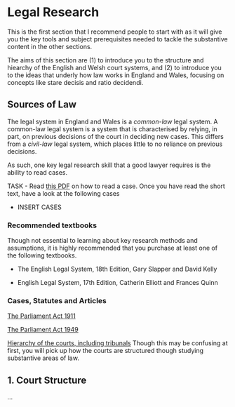 
# Legal Research

This is the first section that I recommend people to start with as it will give you the key tools and subject prerequisites needed to tackle the substantive content in the other sections.

The aims of this section are (1) to introduce you to the structure and hiearchy of the English and Welsh court systems, and (2) to introduce you to the ideas that underly how law works in England and Wales, focusing on concepts like stare decisis and ratio decidendi.

## Sources of Law

The legal system in England and Wales is a *common-law* legal system. A common-law legal system is a system that is characterised by relying, in part, on previous decisions of the court in deciding new cases. This differs from a *civil-law* legal system, which places little to no reliance on previous decisions.

As such, one key legal research skill that a good lawyer requires is the ability to read cases.

TASK - Read [this PDF](How%20to%20Read%20a%20Case.pdf) on how to read a case. Once you have read the short text, have a look at the following cases

* INSERT CASES

### Recommended textbooks

Though not essential to learning about key research methods and assumptions, it is highly recommended that you purchase at least one of the following textbooks. 

* The English Legal System, 18th Edition, Gary Slapper and David Kelly

* English Legal System, 17th Edition, Catherin Elliott and Frances Quinn

### Cases, Statutes and Articles

[The Parliament Act 1911](https://www.legislation.gov.uk/ukpga/Geo5/1-2/13/contents)

[The Parliament Act 1949](https://www.legislation.gov.uk/ukpga/Geo6/12-13-14/103/contents)

[Hierarchy of the courts, including tribunals](https://www.judiciary.uk/about-the-judiciary/the-justice-system/court-structure/) Though this may be confusing at first, you will pick up how the courts are structured though studying substantive areas of law.

## 1. Court Structure

...
